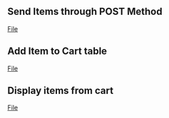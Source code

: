 ## Send Items through POST Method
[File](views/items/index.php)

## Add Item to Cart table
[File](views/items/addtocart.php)

## Display items from cart
[File](views/cart/index.php)